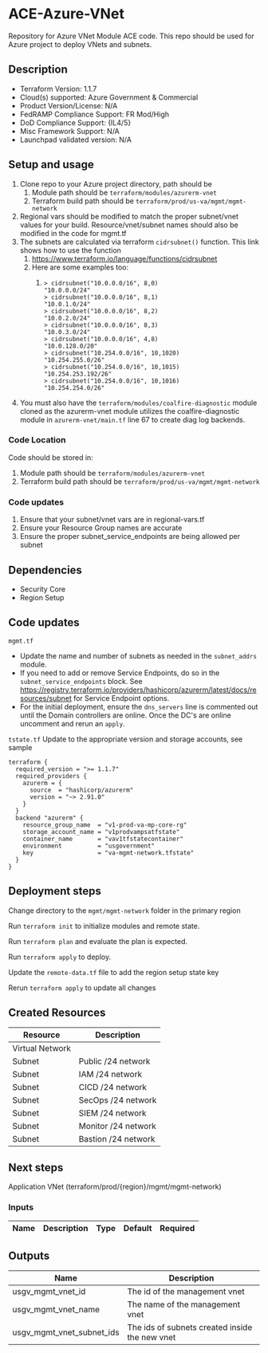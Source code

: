 # ACE-Azure-VNet

Repository for Azure VNet Module ACE code. This repo should be used for Azure project to deploy VNets and subnets.

## Description

- Terraform Version: 1.1.7
- Cloud(s) supported: Azure Government & Commercial
- Product Version/License: N/A
- FedRAMP Compliance Support: FR Mod/High
- DoD Compliance Support: {IL4/5}
- Misc Framework Support: N/A
- Launchpad validated version: N/A

## Setup and usage

1. Clone repo to your Azure project directory, path should be 
   1. Module path should be `terraform/modules/azurerm-vnet`
   2. Terraform build path should be `terraform/prod/us-va/mgmt/mgmt-network`
2. Regional vars should be modified to match the proper subnet/vnet values for your build. Resource/vnet/subnet names should also be modified in the code for mgmt.tf
3. The subnets are calculated via terraform `cidrsubnet()` function. This link shows how to use the function
   1. https://www.terraform.io/language/functions/cidrsubnet
   2. Here are some examples too:
      1. ```
         > cidrsubnet("10.0.0.0/16", 8,0)
         "10.0.0.0/24"
         > cidrsubnet("10.0.0.0/16", 8,1)
         "10.0.1.0/24"
         > cidrsubnet("10.0.0.0/16", 8,2)
         "10.0.2.0/24"
         > cidrsubnet("10.0.0.0/16", 8,3)
         "10.0.3.0/24"
         > cidrsubnet("10.0.0.0/16", 4,8)
         "10.0.128.0/20"
         > cidrsubnet("10.254.0.0/16", 10,1020)
         "10.254.255.0/26"
         > cidrsubnet("10.254.0.0/16", 10,1015)
         "10.254.253.192/26"
         > cidrsubnet("10.254.0.0/16", 10,1016)
         "10.254.254.0/26"
         ```
4. You must also have the `terraform/modules/coalfire-diagnostic` module cloned as the azurerm-vnet module utilizes the coalfire-diagnostic module in `azurerm-vnet/main.tf` line 67 to create diag log backends.          
      

### Code Location

Code should be stored in:
   1. Module path should be `terraform/modules/azurerm-vnet`
   2. Terraform build path should be `terraform/prod/us-va/mgmt/mgmt-network`

### Code updates

1. Ensure that your subnet/vnet vars are in regional-vars.tf
2. Ensure your Resource Group names are accurate
3. Ensure the proper subnet_service_endpoints are being allowed per subnet

## Dependencies

- Security Core
- Region Setup

## Code updates

`mgmt.tf`

- Update the name and number of subnets as needed in the `subnet_addrs` module.
- If you need to add or remove Service Endpoints, do so in the `subnet_service_endpoints` block. See <https://registry.terraform.io/providers/hashicorp/azurerm/latest/docs/resources/subnet> for Service Endpoint options.
- For the initial deployment, ensure the `dns_servers` line is commented out until the Domain controllers are online. Once the DC's are online uncomment and rerun an `apply`.

`tstate.tf` Update to the appropriate version and storage accounts, see sample

```hcl
terraform {
  required_version = ">= 1.1.7"
  required_providers {
    azurerm = {
      source  = "hashicorp/azurerm"
      version = "~> 2.91.0"
    }
  }
  backend "azurerm" {
    resource_group_name  = "v1-prod-va-mp-core-rg"
    storage_account_name = "v1prodvampsatfstate"
    container_name       = "vav1tfstatecontainer"
    environment          = "usgovernment"
    key                  = "va-mgmt-network.tfstate"
  }
}
```

## Deployment steps

Change directory to the `mgmt/mgmt-network` folder in the primary region

Run `terraform init` to initialize modules and remote state.

Run `terraform plan` and evaluate the plan is expected.

Run `terraform apply` to deploy.

Update the `remote-data.tf` file to add the region setup state key

Rerun `terraform apply` to update all changes

## Created Resources

| Resource | Description |
|------|-------------|
| Virtual Network | |
| Subnet | Public /24 network |
| Subnet | IAM /24 network |
| Subnet | CICD /24 network |
| Subnet | SecOps /24 network |
| Subnet | SIEM /24 network |
| Subnet | Monitor /24 network |
| Subnet | Bastion /24 network |

## Next steps

Application VNet (terraform/prod/{region}/mgmt/mgmt-network)

### Inputs

| Name | Description | Type | Default | Required |
|------|-------------|------|---------|:-----:|

## Outputs

| Name | Description |
|------|-------------|
| usgv_mgmt_vnet_id | The id of the management vnet |
| usgv_mgmt_vnet_name | The name of the management vnet |
| usgv_mgmt_vnet_subnet_ids | The ids of subnets created inside the new vnet |
